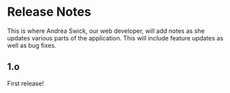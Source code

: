 # Release Notes

This is where Andrea Swick, our web developer, will add notes as she updates various parts of the application. This will include feature updates as well as bug fixes.

## 1.o

First release!
